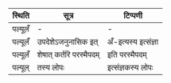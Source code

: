 | स्थिति | सूत्र | टिप्पणी |
| ----- | ------- | ------ |
| पल्यूलँ | - | - |
| पल्यूलँ | उपदेशेऽजनुनासिक इत् | अँ-इत्यस्य इत्संज्ञा |
| पल्यूलँ | शेषात् कर्तरि परस्मैपदम् | इति परस्मैपदम् |
| पल्यूल् | तस्य लोपः | इत्संज्ञकस्य लोपः |
